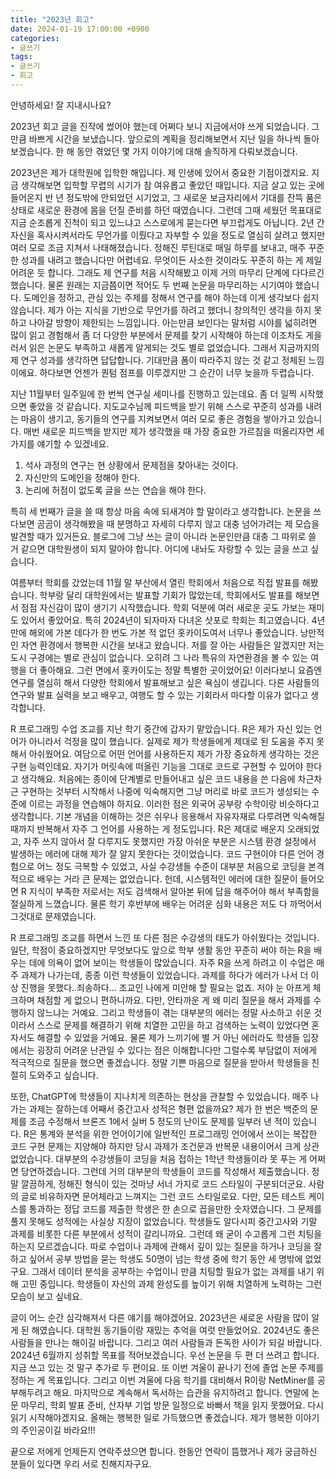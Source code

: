 ```yaml
---
title: "2023년 회고"
date: 2024-01-19 17:00:00 +0900
categories:
- 글쓰기
tags:
- 글쓰기
- 회고
---
```


안녕하세요! 잘 지내시나요?  

2023년 회고 글을 진작에 썼어야 했는데 어쩌다 보니 지금에서야 쓰게 되었습니다. 그만큼 바쁘게 시간을 보냈습니다. 앞으로의 계획을 정리해보면서 지난 일을 하나씩 돌아보겠습니다. 한 해 동안 겪었던 몇 가지 이야기에 대해 솔직하게 다뤄보겠습니다.

2023년은 제가 대학원에 입학한 해입니다. 제 인생에 있어서 중요한 기점이겠지요. 지금 생각해보면 입학할 무렵의 시기가 참 여유롭고 좋았던 때입니다. 지금 살고 있는 곳에 들어온지 반 년 정도밖에 안되었던 시기었고, 그 새로운 보금자리에서 기대를 잔뜩 품은 상태로 새로운 환경에 몸을 던질 준비를 하던 때였습니다. 그런데 그때 세웠던 목표대로 지금 순조롭게 진척이 되고 있느냐고 스스로에게 묻는다면 부끄럽게도 아닙니다. 2년 간 자신을 혹사시켜서라도 무언가를 이뤘다고 자부할 수 있을 정도로 열심히 살려고 했지만 여러 모로 조금 지쳐서 나태해졌습니다. 정해진 루틴대로 매일 하루를 보내고, 매주 꾸준한 성과를 내려고 했습니다만 어렵네요. 무엇이든 사소한 것이라도 꾸준히 하는 게 제일 어려운 듯 합니다. 그래도 제 연구를 처음 시작해봤고 이제 거의 마무리 단계에 다다르긴 했습니다. 물론 원래는 지금쯤이면 적어도 두 번째 논문을 마무리하는 시기여야 했습니다. 도메인을 정하고, 관심 있는 주제를 정해서 연구를 해야 하는데 이게 생각보다 쉽지 않습니다. 제가 아는 지식을 기반으로 무언가를 하려고 했더니 창의적인 생각을 하지 못하고 나아갈 방향이 제한되는 느낌입니다. 아는만큼 보인다는 말처럼 시야를 넓히려면 많이 읽고 경험해서 좀 더 다양한 부분에서 문제를 찾기 시작해야 하는데 이조차도 게을러서 읽은 논문도 부족하고 새롭게 알게되는 것도 별로 없었습니다. 그래서 지금까지의 제 연구 성과를 생각하면 답답합니다. 기대만큼 폼이 따라주지 않는 것 같고 정체된 느낌이에요. 하다보면 언젠가 퀀텀 점프를 이루겠지만 그 순간이 너무 늦을까 두렵습니다.  

지난 11월부터 일주일에 한 번씩 연구실 세미나를 진행하고 있는데요. 좀 더 일찍 시작했으면 좋았을 것 같습니다. 지도교수님께 피드백을 받기 위해 스스로 꾸준히 성과를 내려는 마음이 생기고, 동기들의 연구를 지켜보면서 여러 모로 좋은 경험을 쌓아가고 있습니다. 매번 새로운 피드백을 받지만 제가 생각했을 때 가장 중요한 가르침을 떠올리자면 세 가지를 얘기할 수 있겠네요.

1. 석사 과정의 연구는 현 상황에서 문제점을 찾아내는 것이다.
2. 자신만의 도메인을 정해야 한다.
3. 논리에 허점이 없도록 글을 쓰는 연습을 해야 한다.
   
특히 세 번째가 글을 쓸 때 항상 마음 속에 되새겨야 할 말이라고 생각합니다. 논문을 쓰다보면 곰곰이 생각해봤을 때 분명하고 자세히 다루지 않고 대충 넘어가려는 제 모습을 발견할 때가 있거든요. 블로그에 그냥 쓰는 글이 아니라 논문인만큼 대충 그 따위로 쓸 거 같으면 대학원생이 되지 말아야 합니다. 어디에 내놔도 자랑할 수 있는 글을 쓰고 싶습니다.

여름부터 학회를 갔었는데 11월 말 부산에서 열린 학회에서 처음으로 직접 발표를 해봤습니다. 학부랑 달리 대학원에서는 발표할 기회가 많았는데, 학회에서도 발표를 해보면서 점점 자신감이 많이 생기기 시작했습니다. 학회 덕분에 여러 새로운 곳도 가보는 재미도 있어서 좋았어요. 특히 2024년이 되자마자 다녀온 삿포로 학회는 최고였습니다. 4년만에 해외에 가본 데다가 한 번도 가본 적 없던 홋카이도여서 너무나 좋았습니다. 낭만적인 자연 환경에서 행복한 시간을 보내고 왔습니다. 저를 잘 아는 사람들은 알겠지만 저는 도시 구경에는 별로 관심이 없습니다. 오히려 그 나라 특유의 자연환경을 볼 수 있는 여행을 더 좋아해요. 그런 면에서 홋카이도는 정말 특별한 곳이었어요! 이러다보니 요즘엔 연구를 열심히 해서 다양한 학회에서 발표해보고 싶은 욕심이 생깁니다. 다른 사람들의 연구와 발표 실력을 보고 배우고, 여행도 할 수 있는 기회라서 마다할 이유가 없다고 생각합니다.

R 프로그래밍 수업 조교를 지난 학기 중간에 갑자기 맡았습니다. R은 제가 자신 있는 언어가 아니라서 걱정을 많이 했습니다. 실제로 제가 학생들에게 제대로 된 도움을 주지 못해서 아쉬웠어요. 여담으로 어떤 언어를 사용하든지 제가 가장 중요하게 생각하는 것은 구현 능력인데요. 자기가 머릿속에 떠올린 기능을 그대로 코드로 구현할 수 있어야 한다고 생각해요. 처음에는 종이에 단계별로 만들어내고 싶은 코드 내용을 쓴 다음에 차근차근 구현하는 것부터 시작해서 나중에 익숙해지면 그냥 머리로 바로 코드가 생성되는 수준에 이르는 과정을 연습해야 하지요. 이러한 점은 외국어 공부랑 수학이랑 비슷하다고 생각합니다. 기본 개념을 이해하는 것은 쉬우나 응용해서 자유자재로 다루려면 익숙해질 때까지 반복해서 자주 그 언어를 사용하는 게 정도입니다. R은 제대로 배운지 오래되었고, 자주 쓰지 않아서 잘 다루지도 못했지만 가장 아쉬운 부분은 시스템 환경 설정에서 발생하는 에러에 대해 제가 잘 알지 못한다는 것이었습니다. 코드 구현이야 다른 언어 경험으로 어느 정도 극복할 수 있었고, 사실 수강생들 수준이 대부분 처음으로 코딩을 본격적으로 배우는 거라 큰 문제는 없었습니다. 헌데, 시스템적인 에러에 대한 질문이 들어오면 R 지식이 부족한 저로서는 저도 검색해서 알아본 뒤에 답을 해주어야 해서 부족함을 절실하게 느꼈습니다. 물론 학기 후반부에 배우는 어려운 심화 내용은 저도 다 까먹어서 그것대로 문제였습니다.  

R 프로그래밍 조교를 하면서 느낀 또 다른 점은 수강생의 태도가 아쉬웠다는 것입니다. 일단, 학점이 중요하겠지만 무엇보다도 앞으로 학부 생활 동안 꾸준히 써야 하는 R을 배우는 데에 의욕이 없어 보이는 학생들이 많았습니다. 자주 R을 쓰게 하려고 이 수업은 매주 과제가 나가는데, 종종 이런 학생들이 있었습니다. 과제를 하다가 에러가 나서 더 이상 진행을 못했다..죄송하다... 조교인 나에게 미안해 할 필요는 없죠. 저야 눈 아프게 체크하며 채점할 게 없으니 편하니까요. 다만, 안타까운 게 왜 미리 질문을 해서 과제를 수행하지 않느냐는 거예요. 그리고 학생들이 겪는 대부분의 에러는 정말 사소하고 쉬운 것이라서 스스로 문제를 해결하기 위해 치열한 고민을 하고 검색하는 노력이 있었다면 혼자서도 해결할 수 있었을 거예요. 물론 제가 느끼기에 별 거 아닌 에러라도 학생들 입장에서는 굉장히 어려운 난관일 수 있다는 점은 이해합니다만 그럴수록 부담없이 저에게 적극적으로 질문을 했으면 좋겠습니다. 정말 기쁜 마음으로 질문을 받아서 학생들을 친절히 도와주고 싶습니다.  

또한, ChatGPT에 학생들이 지나치게 의존하는 현상을 관찰할 수 있었습니다. 매주 나가는 과제는 잘하는데 어째서 중간고사 성적은 형편 없을까요? 제가 한 번은 백준의 문제를 조금 수정해서 브론즈 1에서 실버 5 정도의 난이도 문제를 일부러 낸 적이 있습니다. R은 통계와 분석을 위한 언어이기에 일반적인 프로그래밍 언어에서 쓰이는 복잡한 코드 구현 문제는 지양해야 하지만 당시 과제가 조건문과 반복문 내용이어서 크게 상관 없었습니다. 대부분의 수강생들이 코딩을 처음 접하는 1학년 학생들이라 못 푸는 게 어쩌면 당연하겠습니다. 그런데 거의 대부분의 학생들이 코드를 작성해서 제출했습니다. 정말 깔끔하게, 정해진 형식이 있는 것마냥 서너 가지로 코드 스타일이 구분되더군요. 사람의 글로 비유하자면 문어체라고 느껴지는 그런 코드 스타일로요. 다만, 모든 테스트 케이스를 통과하는 정답 코드를 제출한 학생은 한 손으로 꼽을만한 숫자였습니다. 그 문제를 풀지 못해도 성적에는 사실상 지장이 없었습니다. 학생들도 알다시피 중간고사와 기말 과제를 비롯한 다른 부분에서 성적이 갈리니까요. 그런데 왜 굳이 수고롭게 그런 치팅을 하는지 모르겠습니다. 따로 수업이나 과제에 관해서 깊이 있는 질문을 하거나 코딩을 잘하고 싶어서 공부 방법을 묻는 학생도 50명이 넘는 학생 중에 학기 동안 세 명밖에 없었구요. 그래서 데이터 분석을 공부하는 수업이니 만큼 치팅할 필요가 없는 과제를 내기 위해 고민 중입니다. 학생들이 자신의 과제 완성도를 높이기 위해 치열하게 노력하는 그런 모습이 보고 싶네요.  

글이 어느 순간 심각해져서 다른 얘기를 해야겠어요. 2023년은 새로운 사람을 많이 알게 된 해였습니다. 대학원 동기들이랑 재밌는 추억을 여럿 만들었어요. 2024년도 좋은 사람들을 만나는 해이길 바랍니다. 그리고 여러 사람들과 돈독한 사이가 되길 바랍니다. 2024년 6월까지 성취할 목표를 적어보겠습니다. 우선 논문을 두 편 더 쓰려고 합니다. 지금 쓰고 있는 것 말구 추가로 두 편이요. 또 이번 겨울이 끝나기 전에 졸업 논문 주제를 정하는 게 목표입니다. 그리고 이번 겨울에 다음 학기를 대비해서 R이랑 NetMiner를 공부해두려고 해요. 마지막으로 계속해서 독서하는 습관을 유지하려고 합니다. 연말에 논문 마무리, 학회 발표 준비, 산자부 기업 방문 일정으로 바빠서 책을 읽지 못했어요. 다시 읽기 시작해야겠지요. 올해는 행복한 일로 가득했으면 좋겠습니다. 제가 행복한 이야기의 주인공이길 바라요!!!

끝으로 저에게 언제든지 연락주셨으면 합니다. 한동안 연락이 뜸했거나 제가 궁금하신 분들이 있다면 우리 서로 친해지자구요.
